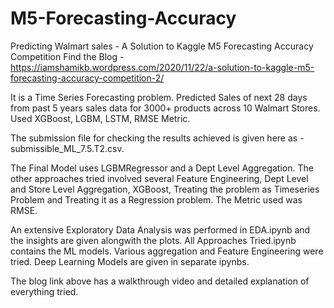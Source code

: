 # M5-Forecasting-Accuracy
Predicting Walmart sales - A Solution to Kaggle M5 Forecasting Accuracy Competition
Find the Blog - https://iamshamikb.wordpress.com/2020/11/22/a-solution-to-kaggle-m5-forecasting-accuracy-competition-2/

It is a Time Series Forecasting problem. Predicted Sales of next 28 days from past 5 years sales data for 3000+ products across 10 Walmart Stores.
Used XGBoost, LGBM, LSTM, RMSE Metric.

The submission file for checking the results achieved is given here as - submissible_ML_7.5.T2.csv.

The Final Model uses LGBMRegressor and a Dept Level Aggregation.
The other approaches tried involved several Feature Engineering, Dept Level and Store Level Aggregation, XGBoost, Treating the problem as Timeseries Problem and Treating it as a Regression problem. 
The Metric used was RMSE.

An extensive Exploratory Data Analysis was performed in EDA.ipynb and the insights are given alongwith the plots.
All Approaches Tried.ipynb contains the ML models. Various aggregation and Feature Engineering were tried.
Deep Learning Models are given in separate ipynbs.

The blog link above has a walkthrough video and detailed explanation of everything tried.
